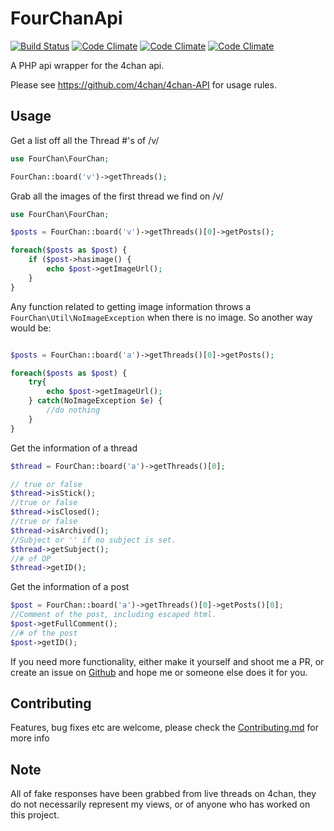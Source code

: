 # FourChanApi 

[![Build Status](https://travis-ci.org/BackEndTea/FourChanApi.png)](https://travis-ci.org/BackEndTea/FourChanApi)
[![Code Climate](https://codeclimate.com/github/BackEndTea/FourChanApi.png)](https://codeclimate.com/github/BackEndTea/FourChanApi)
[![Code Climate](https://codeclimate.com/github/BackEndTea/FourChanApi/badges/issue_count.svg)](https://codeclimate.com/github/BackEndTea/FourChanApi)
[![Code Climate](https://codeclimate.com/github/BackEndTea/FourChanApi/coverage.svg)](https://codeclimate.com/github/BackEndTea/FourChanApi/coverage)

A PHP api wrapper for the 4chan api.

Please see https://github.com/4chan/4chan-API for usage rules.

## Usage

Get a list off all the Thread #'s of /v/
````php
use FourChan\FourChan;

FourChan::board('v')->getThreads();
````

Grab all the images of the first thread we find on /v/
```php
use FourChan\FourChan;

$posts = FourChan::board('v')->getThreads()[0]->getPosts();

foreach($posts as $post) {
    if ($post->hasimage() {
        echo $post->getImageUrl();
    }
}
```

Any function related to getting image information throws a ``` FourChan\Util\NoImageException``` when there is no image. So another way would be:
```php

$posts = FourChan::board('a')->getThreads()[0]->getPosts();

foreach($posts as $post) {
    try{
        echo $post->getImageUrl();
    } catch(NoImageException $e) {
        //do nothing
    }
}
```

Get the information of a thread
```php
$thread = FourChan::board('a')->getThreads()[0];

// true or false
$thread->isStick();
//true or false
$thread->isClosed();
//true or false
$thread->isArchived();
//Subject or '' if no subject is set.
$thread->getSubject();
//# of OP
$thread->getID();
```
Get the information of a post
```php
$post = FourChan::board('a')->getThreads()[0]->getPosts()[0];
//Comment of the post, including escaped html.
$post->getFullComment();
//# of the post
$post->getID();

```

If you need more functionality, either make it yourself and shoot me a PR, or create an issue on [Github](https://github.com/BackEndTea/FourChanApi) and hope me or someone else does it for you.

## Contributing

Features, bug fixes etc are welcome, please check the [Contributing.md](CONTRIBUTING.md) for more info

## Note

All of fake responses have been grabbed from live threads on 4chan, they do not necessarily represent my views, or of anyone who has worked on this project.
